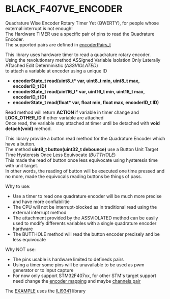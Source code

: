 # BLACK_F407VE_ENCODER
 
 Quadrature Wise Encoder Rotary Timer Yet (QWERTY), for people whose external interrupt is not enough!\
 The Hardware TIMER use a specific pair of pins to read the Quadrature Encoder.\
 The supported pairs are defined in [encoderPairs_t](https://github.com/marceloh220/BLACK_F407VE_ENCODER/blob/main/channels_pair.h)
 
 This library uses hardware timer to read a quadrature rotary encoder.\
 Using the revolutionary method ASSigned Variable Isolation Only Laterally ATtached Edit Deterministic (*ASSVIOLATED*)\
 to attach a variable at encoder using a unique ID
 - __encoderState_t read(uint8_t* var, uint8_t min, uint8_t max, encoderID_t ID)__
 - __encoderState_t read(uint16_t* var, uint16_t min, uint16_t max, encoderID_t ID)__
 - __encoderState_t read(float* var, float min, float max, encoderID_t ID)__
 
 Read method will return **ACTION** if variable in timer change and **LOCK_OTHER_ID** if other variable are attached\
 Once read, the variable stay attached at timer until be detached with **void detach(void)** method.
 
 This library provide a button read method for the Quadrature Encoder which have a button.\
 The method **uint8_t button(uint32_t debounce)** use a Button Unit Target Time Hysteresis Once Less Equivocate (*BUTTHOLE*)\
 This made the read of button once less equivocate using hysteresis time with unit target.\
 In other words, the reading of button will be executed one time pressed and no more, made the equivocals reading buttons be things of pass.
 
 Why to use:
 - Use a timer to read one quadrature encoder will be much more precise and have more confiabilitie
 - The CPU will not be interrupt-blocked as in traditional read using the external interrupt method
 - The attachment provided by the ASSVIOLATED method can be easily used to modify differents variables with a single quadrature encoder hardware
 - The BUTTHOLE method will read the button encoder precisely and be less equivocate
 
 Why NOT use:
 - The pins usable is hardware limited to defineds pairs
 - Using a timer some pins will be unavailable to be used as pwm generator or to input capture
 - For now only support STM32F407xx, for other STM's target support need change the 
 [encoder mapping](https://github.com/marceloh220/BLACK_F407VE_ENCODER/blob/main/encoder_mapping.cpp) and maybe 
 [channels pair](https://github.com/marceloh220/BLACK_F407VE_ENCODER/blob/main/channels_pair.h)
 
 The [EXAMPLE](https://github.com/marceloh220/BLACK_F407VE_ENCODER/blob/main/example/main.cpp) uses the [ILI9341](https://github.com/marceloh220/F407VE_Display_ILI9341_FSMC) library
 
